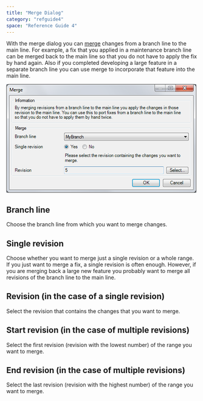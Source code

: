 ```yaml
---
title: "Merge Dialog"
category: "refguide4"
space: "Reference Guide 4"
---
```

With the merge dialog you can [merge](version-control-concepts) changes from a branch line to the main line. For example, a fix that you applied in a maintenance branch line can be merged back to the main line so that you do not have to apply the fix by hand again. Also if you completed developing a large feature in a separate branch line you can use merge to incorporate that feature into the main line.

![](attachments/4194432/4325457.png)

## Branch line

Choose the branch line from which you want to merge changes.

## Single revision

Choose whether you want to merge just a single revision or a whole range. If you just want to merge a fix, a single revision is often enough. However, if you are merging back a large new feature you probably want to merge all revisions of the branch line to the main line.

## Revision (in the case of a single revision)

Select the revision that contains the changes that you want to merge.

## Start revision (in the case of multiple revisions)

Select the first revision (revision with the lowest number) of the range you want to merge.

## End revision (in the case of multiple revisions)

Select the last revision (revision with the highest number) of the range you want to merge.